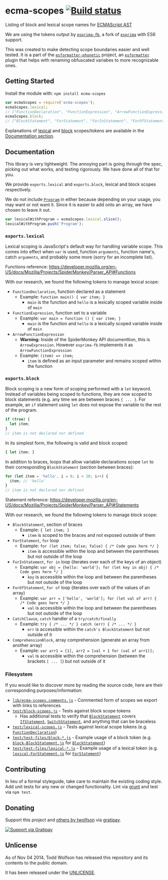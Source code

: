 # ecma-scopes [![Build status](https://travis-ci.org/twolfson/ecma-scopes.png?branch=master)](https://travis-ci.org/twolfson/ecma-scopes)

Listing of block and lexical scope names for [ECMAScript AST][]

We are using the tokens output by [`esprima-fb`][], a fork of [`esprima`][] with ES6 support.

This was created to make detecting scope boundaries easier and well tested. It is a part of the [`esformatter-phonetic`][] project, an [`esformatter`][] plugin that helps with renaming obfuscated variabes to more recognizable ones.

[ECMAScript AST]: https://developer.mozilla.org/en-US/docs/Mozilla/Projects/SpiderMonkey/Parser_API
[`esprima-fb`]: https://github.com/facebook/esprima
[`esprima`]: http://esprima.org/
[`esformatter-phonetic`]: https://github.com/twolfson/esformatter-phonetic
[`esformatter`]: https://github.com/millermedeiros/esformatter

## Getting Started
Install the module with: `npm install ecma-scopes`

```js
var ecmaScopes = require('ecma-scopes');
ecmaScopes.lexical;
// ["FunctionDeclaration", "FunctionExpression", "ArrowFunctionExpression"]
ecmaScopes.block;
// ["BlockStatement", "ForStatement", "ForInStatement", "ForOfStatement", "CatchClause", "ComprehensionBlock"]
```

Explanations of [lexical][] and [block][] scopes/tokens are available in the [Documentation section](#documentation).

[lexical]: #exportslexical
[block]: #exportsblock

## Documentation
This library is very lightweight. The annoying part is going through the spec, picking out what works, and testing rigorously. We have done all of that for you.

We provide `exports.lexical` and `exports.block`, lexical and block scopes respectively.

We do not include [`Program`][] in either because depending on your usage, you may want or not want it. Since it is easier to add onto an array, we have chosen to leave it out.

```js
var lexicalWithProgram = ecmaScopes.lexical.slice();
lexicalWithProgram.push('Program');
```

[`Program`]: https://developer.mozilla.org/en-US/docs/Mozilla/Projects/SpiderMonkey/Parser_API#Programs

### `exports.lexical`
Lexical scoping is JavaScript's default way for handling variable scope. This comes into effect when `var` is used, function `arguments`, function name's, catch `arguments`, and probably some more (sorry for an incomplete list).

Functions reference: https://developer.mozilla.org/en-US/docs/Mozilla/Projects/SpiderMonkey/Parser_API#Functions

With our research, we found the following tokens to manage lexical scope:

- `FunctionDeclaration`, function declared as a statement
    - Example: `function main() { var item; }`
        - `main` is the function and `hello` is a lexically scoped variable inside of `main`
- `FunctionExpression`, function set to a variable
    - Example: `var main = function () { var item; }`
        - `main` is the function and `hello` is a lexically scoped variable inside of `main`
- `ArrowFunctionExpression`
    - **Warning:** Inside of the SpiderMonkey API documenttion, this is `ArrowExpression`. However `esprima-fb` implements it as `ArrowFunctionExpression`
    - Example: `(item) => item;`
        - `item` is defined as an input parameter and remains scoped within the function

### `exports.block`
Block scoping is a new form of scoping performed with a `let` keyword. Instead of variables being scoped to functions, they are now scoped to block statements (e.g. any time we are between braces `{ ... }`. For example, an `if` statement using `let` does not expose the variable to the rest of the program.

```js
if (true) {
  let item;
}
// item is not declared nor defined
```

In its simplest form, the following is valid and block scoped:

```js
{ let item; }
```

In addition to braces, loops that allow variable declarations scope `let` to their corresponding `BlockStatement` (section between braces):

```js
for (let item = 'hello', i = 0; i < 10; i++) {
  item; // 'hello'
}
// item is not declared nor defined
```

Statement reference: https://developer.mozilla.org/en-US/docs/Mozilla/Projects/SpiderMonkey/Parser_API#Statements

With our research, we found the following tokens to manage block scope:

- `BlockStatement`, section of braces
    - Example: `{ let item; }`
        - `item` is scoped to the braces and not exposed outside of them
- `ForStatement`, `for` loop
    - Example: `for (let item; false; false) { /* Code goes here */ }`
        - `item` is accessible within the loop and between the parentheses but not outside of the loop
- `ForInStatement`, `for in` loop (iterates over each of the keys of an object)
    - Example: `var obj = {hello: 'world'}; for (let key in obj) { /* Code goes here */ }`
        - `key` is accessible within the loop and between the parentheses but not outside of the loop
- `ForOfStatement`, `for of` loop (iterates over each of the values of an array)
    - Example: `var arr = ['hello', 'world']; for (let val of arr) { /* Code goes here */ }`
        - `val` is accessible within the loop and between the parentheses but not outside of the loop
- `CatchClause`, `catch` handler of a `try/catch/finally`
    - Example: `try { /* ... */ } catch (err) { /* ... */ }`
        - `err` is accessible within the `catch's BlockStatement` but not outside of it
- `ComprehensionBlock`, array comprehension (generate an array from another array)
    - Example: `var arr1 = [1], arr2 = [val + 1 for (val of arr1)];`
        - `val` is accessible within the comprehension (between the brackets `[ ... ]`) but not outside of it

### Filesystem
If you would like to discover more by reading the source code, here are their corresponding purposes/information:

- [`lib/ecma-scopes.comments.js`][] - Commented form of scopes we export with links to references
- [`test/block-scopes.js`][] - Tests against block scope tokens
    - Has additional tests to verify that [`BlockStatement`][Statements] covers [`IfStatement`][Statements], [`SwitchStatement`][Statements], and anything that can be braceless
- [`test/lexical-scopes.js`][] - Tests against lexical scope tokens (e.g. [`FunctionDeclaration`][Functions])
- [`test/test-files/block-*.js`][] - Example usage of a block token (e.g. [`block-BlockStatement.js`][] for [`BlockStatement`][Statements])
- [`test/test-files/lexical-*.js`][] - Example usage of a lexical token (e.g. [`lexical-ForStatement.js`][] for [`ForStatement`][Statements])

[`lib/`]: lib/
[`test/`]: test/
[`lib/ecma-scopes.comments.js`]: lib/ecma-scopes.comments.js
[`test/block-scopes.js`]: test/block-scopes.js
[`test/lexical-scopes.js`]: test/lexical-scopes.js
[`test/test-files/block-*.js`]: test/test-files/
[`block-BlockStatement.js`]: test/test-files/block-BlockStatement.js
[`test/test-files/lexical-*.js`]: test/test-files/
[`lexical-ForStatement.js`]: test/test-files/lexical-ForStatement.js
[Functions]: https://developer.mozilla.org/en-US/docs/Mozilla/Projects/SpiderMonkey/Parser_API#Functions
[Statements]: https://developer.mozilla.org/en-US/docs/Mozilla/Projects/SpiderMonkey/Parser_API#Statements

## Contributing
In lieu of a formal styleguide, take care to maintain the existing coding style. Add unit tests for any new or changed functionality. Lint via [grunt](https://github.com/gruntjs/grunt) and test via `npm test`.

## Donating
Support this project and [others by twolfson][gratipay] via [gratipay][].

[![Support via Gratipay][gratipay-badge]][gratipay]

[gratipay-badge]: https://cdn.rawgit.com/gratipay/gratipay-badge/2.x.x/dist/gratipay.png
[gratipay]: https://www.gratipay.com/twolfson/

## Unlicense
As of Nov 04 2014, Todd Wolfson has released this repository and its contents to the public domain.

It has been released under the [UNLICENSE][].

[UNLICENSE]: UNLICENSE
